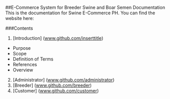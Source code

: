 ##E-Commerce System for Breeder Swine and Boar Semen Documentation
This is the documentation for Swine E-Commerce PH. You can find the website here: <INSERT WEB ADDRESS>

###Contents
1. [Introduction] (www.github.com/inserttitle)
  * Purpose
  * Scope
  * Definition of Terms
  * References
  * Overview
2. [Administrator] (www.github.com/administrator)
3. [Breeder] (www.github.com/breeder)
4. [Customer] (www.github.com/customer)
